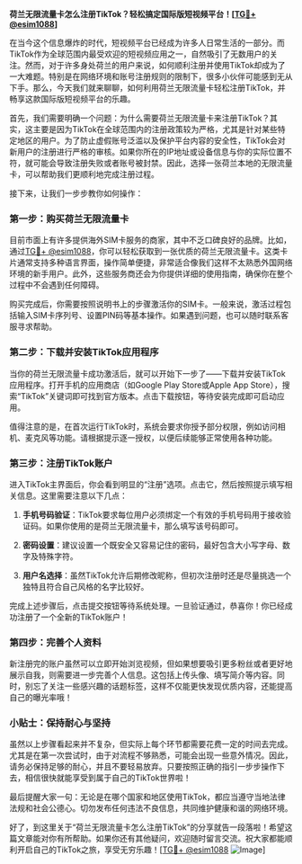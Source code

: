 **荷兰无限流量卡怎么注册TikTok？轻松搞定国际版短视频平台！[[TG💪+ @esim1088](https://t.me/s/esim1088)]**

在当今这个信息爆炸的时代，短视频平台已经成为许多人日常生活的一部分。而TikTok作为全球范围内最受欢迎的短视频应用之一，自然吸引了无数用户的关注。然而，对于许多身处荷兰的用户来说，如何顺利注册并使用TikTok却成为了一大难题。特别是在网络环境和账号注册规则的限制下，很多小伙伴可能感到无从下手。那么，今天我们就来聊聊，如何利用荷兰无限流量卡轻松注册TikTok，并畅享这款国际版短视频平台的乐趣。

首先，我们需要明确一个问题：为什么需要荷兰无限流量卡来注册TikTok？其实，这主要是因为TikTok在全球范围内的注册政策较为严格，尤其是针对某些特定地区的用户。为了防止虚假账号泛滥以及保护平台内容的安全性，TikTok会对新用户的注册进行严格的审核。如果你所在的IP地址或设备信息与你的实际位置不符，就可能会导致注册失败或者账号被封禁。因此，选择一张荷兰本地的无限流量卡，可以帮助我们更顺利地完成注册过程。

接下来，让我们一步步教你如何操作：

### 第一步：购买荷兰无限流量卡

目前市面上有许多提供海外SIM卡服务的商家，其中不乏口碑良好的品牌。比如，通过[TG💪+ @esim1088](https://t.me/s/esim1088)，你可以轻松获取到一张优质的荷兰无限流量卡。这类卡片通常支持多种语言界面，操作简单便捷，非常适合像我们这样不太熟悉外国网络环境的新手用户。此外，这些服务商还会为你提供详细的使用指南，确保你在整个过程中不会遇到任何障碍。

购买完成后，你需要按照说明书上的步骤激活你的SIM卡。一般来说，激活过程包括输入SIM卡序列号、设置PIN码等基本操作。如果遇到问题，也可以随时联系客服寻求帮助。

### 第二步：下载并安装TikTok应用程序

当你的荷兰无限流量卡成功激活后，就可以开始下一步了——下载并安装TikTok应用程序。打开手机的应用商店（如Google Play Store或Apple App Store），搜索“TikTok”关键词即可找到官方版本。点击下载按钮，等待安装完成即可启动应用。

值得注意的是，在首次运行TikTok时，系统会要求你授予部分权限，例如访问相机、麦克风等功能。请根据提示逐一授权，以便后续能够正常使用各种功能。

### 第三步：注册TikTok账户

进入TikTok主界面后，你会看到明显的“注册”选项。点击它，然后按照提示填写相关信息。这里需要注意以下几点：

1. **手机号码验证**：TikTok要求每位用户必须绑定一个有效的手机号码用于接收验证码。如果你使用的是荷兰无限流量卡，那么填写该号码即可。
   
2. **密码设置**：建议设置一个既安全又容易记住的密码，最好包含大小写字母、数字及特殊字符。

3. **用户名选择**：虽然TikTok允许后期修改昵称，但初次注册时还是尽量挑选一个独特且符合自己风格的名字比较好。

完成上述步骤后，点击提交按钮等待系统处理。一旦验证通过，恭喜你！你已经成功注册了一个全新的TikTok账户！

### 第四步：完善个人资料

新注册完的账户虽然可以立即开始浏览视频，但如果想要吸引更多粉丝或者更好地展示自我，则需要进一步完善个人信息。这包括上传头像、填写简介等内容。同时，别忘了关注一些感兴趣的话题标签，这样不仅能更快发现优质内容，还能提高自己的曝光率哦！

### 小贴士：保持耐心与坚持

虽然以上步骤看起来并不复杂，但实际上每个环节都需要花费一定的时间去完成。尤其是在第一次尝试时，由于对流程不够熟悉，可能会出现一些意外情况。因此，请务必保持足够的耐心，并且不要轻易放弃。只要按照正确的指引一步步操作下去，相信很快就能享受到属于自己的TikTok世界啦！

最后提醒大家一句：无论是在哪个国家和地区使用TikTok，都应当遵守当地法律法规和社会公德心。切勿发布任何违法不良信息，共同维护健康和谐的网络环境。

好了，到这里关于“荷兰无限流量卡怎么注册TikTok”的分享就告一段落啦！希望这篇文章能对你有所帮助。如果你还有其他疑问，欢迎随时留言交流。祝大家都能顺利开启自己的TikTok之旅，享受无穷乐趣！[[TG💪+ @esim1088](https://t.me/s/esim1088) ![Image](https://i.postimg.cc/4NQfJmqS/Snipaste-2025-05-13-00-14-12.png)]
